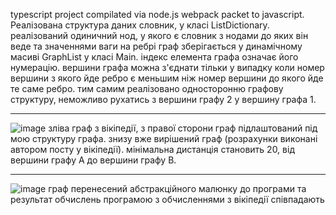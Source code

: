 typescript project compilated via node.js webpack packet to javascript.
Реалізована структура даних словник, у класі ListDictionary.
реалізований одиничний нод, у якого є словник з нодами до яких він веде та значеннями ваги на ребрі
граф зберігається у динамічному масиві GraphList у класі Main. індекс елемента графа означає його нумерацію. вершини графа можна з'єднати тільки у випадку коли номер вершини з якого йде ребро є меньшим ніж номер вершини до якого йде те саме ребро. тим самим реалізовано односторонню графову структуру, неможливо рухатись з вершини графу 2 у вершину графа 1.

-------------------------------
![image](https://github.com/therotherithethethe/graphsalgo/assets/98651796/29dbf715-aec1-45d7-b059-b11e413b7f83)
зліва граф з вікіпедії, з правої сторони граф підлаштований під мою структуру графа. знизу вже вирішений граф (розрахунки виконані автором посту у вікіпедії). мінімальна дистанція становить 20, від вершини графу А до вершини графу B.

------------------------
![image](https://github.com/therotherithethethe/graphsalgo/assets/98651796/f49716e0-0579-424f-b26c-786a7c2caa5e)
граф перенесений абстракційного малюнку до програми та результат обчислень програмою з обчисленнями з вікіпедії співпадають
